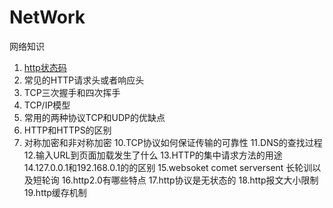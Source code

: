 # NetWork
网络知识


1. [http状态码](https://github.com/AILINGANGEL/NetWork/issues/1)
2. 常见的HTTP请求头或者响应头
3. TCP三次握手和四次挥手
6. TCP/IP模型
7. 常用的两种协议TCP和UDP的优缺点
8. HTTP和HTTPS的区别
9. 对称加密和非对称加密
10.TCP协议如何保证传输的可靠性
11.DNS的查找过程
12.输入URL到页面加载发生了什么
13.HTTP的集中请求方法的用途
14.127.0.0.1和192.168.0.1的的区别
15.websoket comet serversent 长轮训以及短轮询
16.http2.0有哪些特点
17.http协议是无状态的
18.http报文大小限制
19.http缓存机制
